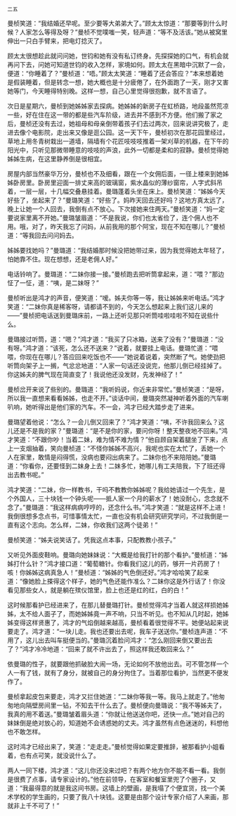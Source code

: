     二五 

   曼桢笑道：“我结婚还早呢。至少要等大弟弟大了。”顾太太惊道：“那要等到什么时候？人家怎么等得及呀？”曼桢不觉噗嗤一笑，轻声道：“等不及活该。”她从被窝里伸出一只白手臂来，把电灯捻灭了。

   顾太太很想趁此就问问她，世钧和她有没有私订终身。先探探她的口气，有机会就再问下去，问她可知道世钧的收入怎样，家境如何。顾太太在黑暗中沉默了一会，便道：“你睡着了？”曼桢道：“唔。”顾太太笑道：“睡着了还会答应？”本来想着她是假装睡着，但是转念一想，她大概也是十分疲倦了，在外面跑了一天，刚才又害她等门，今天睡得特别晚。这样一想，自己心里觉得很抱歉，就不言语了。

   次日是星期六，曼桢到她姊姊家去探病。她姊姊的新房子在虹桥路，地段虽然荒凉一些，好在住在这一带的都是些汽车阶级，进去并不感到不方便。他们搬了家之后，曼桢还没有去过，她祖母和母亲倒带着孩子们去过两次，回来说讲究极了，走进去像个电影院，走出来又像是逛公园。这一天下午，曼桢初次在那花园里经过，草地上用冬青树栽出一道墙，隔墙有个花匠吱吱吱推着一架刈草的机器，在下午的阳光中，只听见那微带睡意的吱吱的声浪，此外一切都是柔和的寂静。曼桢觉得她姊姊生病，在这里静养倒是很相宜。

   房屋内部当然豪华万分，曼桢也不及细看，跟在一个女佣后面，一径上楼来到她姊姊卧房里。卧房里迎面一排丈来高的玻璃窗，紫水晶似的薄纱窗帘，人字式斜吊着，一层一层，十几幅交叠悬挂着。曼璐蓬着头坐在床上。曼桢笑道：“姊姊今天好些了，坐起来了？”曼璐笑道：“好些了。妈昨天回去还好吗？这地方真太远了，晚上让她一个人回去，我倒有点不放心。下次接她来住两天。”曼桢笑道：“妈一定要说家里离不开她。”曼璐皱眉道：“不是我说，你们也太省俭了，连个佣人也不用。哦，对了，昨天我忘了问妈，从前我用的那个阿宝，现在不知在哪儿？”曼桢道：“等我回去问问妈去。

   姊姊要找她吗？”曼璐道：“我结婚那时候没把她带过来，因为我觉得她太年轻了，怕她靠不住。现在想想，还是老佣人好。”

   电话铃响了。曼璐道：“二妹你接一接。”曼桢跑去把听筒拿起来，道：“喂？”那边怔了一怔，道：“咦，是二妹呀？”

   曼桢听出是鸿才的声音，便笑道：“嗳。姊夫你等一等，我让姊姊来听电话。”鸿才笑道：“二妹你真是稀客呀，请都请不到的，今天怎么想起来上我们这儿来的——”曼桢把电话送到曼璐床前，一路上还听见那只听筒哇啦哇啦不知在说些什么。

   曼璐接过听筒，道：“嗯？”鸿才道：“我买了只冰箱，送来了没有？”曼璐道：“没有呀。”鸿才道：“该死，怎么还不送来？”说着，就要挂上电话。曼璐忙道：“喂喂，你现在在哪儿？答应回来吃饭也不——”她说着说着，突然断了气。她使劲把听筒向架子上一搁，气忿忿地道：“人家一句话还没说完，他那儿倒已经挂掉了。你这姊夫的脾气现在简直变了！我说他还没发财，先发神经了！”

   曼桢岔开来说了些别的。曼璐道：“我听妈说，你近来非常忙。”曼桢笑道：“是呀，所以我一直想来看看姊姊，也走不开。”谈话中间，曼璐突然凝神听着外面的汽车喇叭响，她听得出是他们家的汽车。不一会，鸿才已经大踏步走了进来。

   曼璐望着他说：“怎么？一会儿倒又回来了？”鸿才笑道：“咦，不许我回来么？这儿还是不是我的家？”曼璐道：“是不是你的家，要问你呀！整天整夜地不回来。”鸿才笑道：“不跟你吵！当着二妹，难为情不难为情？”他自顾自架着腿坐了下来，点上一支烟抽着，笑向曼桢道：“不怪你姊姊不高兴，我呢也实在太忙了，丢她一个人在家里，敢情是闷得慌，没病也要闷出病来了。二妹你也不来陪陪她。”曼璐道：“你看你，还要怪到二妹身上去！二妹多忙，她哪儿有工夫陪我，下了班还得出去教书呢。”

   鸿才笑道：“二妹，你一样教书，干吗不教教你姊姊呢？我给她请过一个先生，是个外国人，三十块钱一个钟头呢——抵人家一个月的薪水了！她没耐心，念念就不念了。”曼璐道：“我这样病病哼哼的，还念什么书。”鸿才笑道：“就是这样不上进！我倒很想多念点书，可惜事情太忙，一直也没有机会研究研究学问，不过我倒是一直有这个志向。怎么样，二妹，你收我们这两个徒弟！”

   曼桢笑道：“姊夫说笑话了。凭我这点本事，只配教教小孩子。”

   又听见外面皮鞋响。曼璐向她妹妹说：“大概是给我打针的那个看护。”曼桢道：“姊姊打什么针？”鸿才接口道：“葡萄糖针。你看我们这儿的药，够开一片药房了！咳！你姊姊这病真急人！”曼桢道：“姊姊的气色倒还好。”鸿才哈哈笑了起来道：“像她脸上搽得这个样子，她的气色还能作准么？二妹你这是外行话了！你没看见那些女人，就是躺在殡仪馆里，脸上也还是红的红，白的白！”

   这时候那看护已经进来了，在那儿替曼璐打针。曼桢觉得鸿才当着人就这样损她姊姊，太不给人面子了，而她姊姊竟一声不响，只当不听见。也不知从几时起，她姊姊变得这样贤惠了，鸿才的气焰倒越来越高，曼桢看着很觉得不平。她便站起来说要走了。鸿才道：“一块儿走。我也还要出去呢，我车子送送你。”曼桢连声道：“不用了，这儿出去叫车挺便当的。”曼璐沉着脸问鸿才：“怎么刚回来倒又要出去了？”鸿才冷冷地道：“回来了就不许出去了，照这样我还敢回来么？”

   依曼璐的性子，就要跟他抓破脸大闹一场，无论如何不放他出去。可不管怎样一个人一有了钱，就有了身分，就被自己的身分拘住了。当着那位看护，当然更不便发作了。

   曼桢拿起皮包来要走，鸿才又拦住她道：“二妹你等我一等。我马上就走了。”他匆匆地向隔壁房间里一钻，不知去干什么去了。曼桢便向曼璐说：“我不等姊夫了，我真的用不着送。”曼璐皱着眉头道：“你就让他送送你吧，还快一点。”她对自己的妹妹倒是绝对放心的，知道她不会诱惑她的丈夫。鸿才虽然有点色迷迷的，料想他也不敢怎样。

   这时鸿才已经出来了，笑道：“走走走。”曼桢觉得如果定要推辞，被那看护小姐看着，也有点可笑，就没说什么了。

   两人一同下楼，鸿才道：“这儿你还没来过吧？有两个地方你不能不看一看。我倒是很费了点事，请专家设计的。”他在前领导，在客室和餐室里兜了个圈子，又道：“我最得意的就是我这间书房。这墙上的壁画，是我塌了个便宜货，找一个美术学校的学生画的，只要了我八十块钱。这要是由那个设计专家介绍了人来画，那就非上千不可了！”

